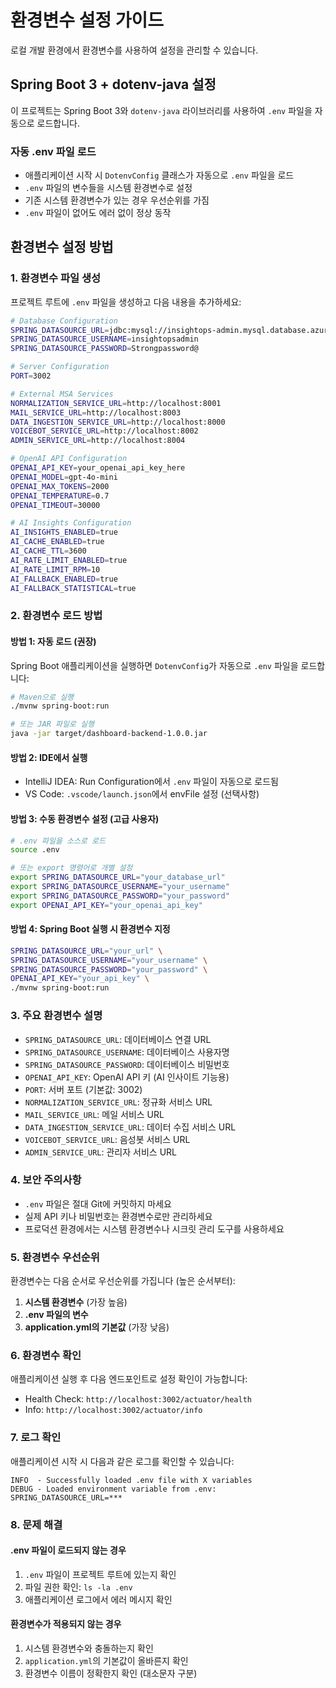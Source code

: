 # 환경변수 설정 가이드

로컬 개발 환경에서 환경변수를 사용하여 설정을 관리할 수 있습니다.

## Spring Boot 3 + dotenv-java 설정

이 프로젝트는 Spring Boot 3와 `dotenv-java` 라이브러리를 사용하여 `.env` 파일을 자동으로 로드합니다.

### 자동 .env 파일 로드
- 애플리케이션 시작 시 `DotenvConfig` 클래스가 자동으로 `.env` 파일을 로드
- `.env` 파일의 변수들을 시스템 환경변수로 설정
- 기존 시스템 환경변수가 있는 경우 우선순위를 가짐
- `.env` 파일이 없어도 에러 없이 정상 동작

## 환경변수 설정 방법

### 1. 환경변수 파일 생성
프로젝트 루트에 `.env` 파일을 생성하고 다음 내용을 추가하세요:

```bash
# Database Configuration
SPRING_DATASOURCE_URL=jdbc:mysql://insightops-admin.mysql.database.azure.com:3306/insightops_dashboard?useSSL=true&serverTimezone=UTC&characterEncoding=UTF-8&allowPublicKeyRetrieval=true
SPRING_DATASOURCE_USERNAME=insightopsadmin
SPRING_DATASOURCE_PASSWORD=Strongpassword@

# Server Configuration
PORT=3002

# External MSA Services
NORMALIZATION_SERVICE_URL=http://localhost:8001
MAIL_SERVICE_URL=http://localhost:8003
DATA_INGESTION_SERVICE_URL=http://localhost:8000
VOICEBOT_SERVICE_URL=http://localhost:8002
ADMIN_SERVICE_URL=http://localhost:8004

# OpenAI API Configuration
OPENAI_API_KEY=your_openai_api_key_here
OPENAI_MODEL=gpt-4o-mini
OPENAI_MAX_TOKENS=2000
OPENAI_TEMPERATURE=0.7
OPENAI_TIMEOUT=30000

# AI Insights Configuration
AI_INSIGHTS_ENABLED=true
AI_CACHE_ENABLED=true
AI_CACHE_TTL=3600
AI_RATE_LIMIT_ENABLED=true
AI_RATE_LIMIT_RPM=10
AI_FALLBACK_ENABLED=true
AI_FALLBACK_STATISTICAL=true
```

### 2. 환경변수 로드 방법

#### 방법 1: 자동 로드 (권장)
Spring Boot 애플리케이션을 실행하면 `DotenvConfig`가 자동으로 `.env` 파일을 로드합니다:

```bash
# Maven으로 실행
./mvnw spring-boot:run

# 또는 JAR 파일로 실행
java -jar target/dashboard-backend-1.0.0.jar
```

#### 방법 2: IDE에서 실행
- IntelliJ IDEA: Run Configuration에서 `.env` 파일이 자동으로 로드됨
- VS Code: `.vscode/launch.json`에서 envFile 설정 (선택사항)

#### 방법 3: 수동 환경변수 설정 (고급 사용자)
```bash
# .env 파일을 소스로 로드
source .env

# 또는 export 명령어로 개별 설정
export SPRING_DATASOURCE_URL="your_database_url"
export SPRING_DATASOURCE_USERNAME="your_username"
export SPRING_DATASOURCE_PASSWORD="your_password"
export OPENAI_API_KEY="your_openai_api_key"
```

#### 방법 4: Spring Boot 실행 시 환경변수 지정
```bash
SPRING_DATASOURCE_URL="your_url" \
SPRING_DATASOURCE_USERNAME="your_username" \
SPRING_DATASOURCE_PASSWORD="your_password" \
OPENAI_API_KEY="your_api_key" \
./mvnw spring-boot:run
```

### 3. 주요 환경변수 설명

- `SPRING_DATASOURCE_URL`: 데이터베이스 연결 URL
- `SPRING_DATASOURCE_USERNAME`: 데이터베이스 사용자명
- `SPRING_DATASOURCE_PASSWORD`: 데이터베이스 비밀번호
- `OPENAI_API_KEY`: OpenAI API 키 (AI 인사이트 기능용)
- `PORT`: 서버 포트 (기본값: 3002)
- `NORMALIZATION_SERVICE_URL`: 정규화 서비스 URL
- `MAIL_SERVICE_URL`: 메일 서비스 URL
- `DATA_INGESTION_SERVICE_URL`: 데이터 수집 서비스 URL
- `VOICEBOT_SERVICE_URL`: 음성봇 서비스 URL
- `ADMIN_SERVICE_URL`: 관리자 서비스 URL

### 4. 보안 주의사항

- `.env` 파일은 절대 Git에 커밋하지 마세요
- 실제 API 키나 비밀번호는 환경변수로만 관리하세요
- 프로덕션 환경에서는 시스템 환경변수나 시크릿 관리 도구를 사용하세요

### 5. 환경변수 우선순위

환경변수는 다음 순서로 우선순위를 가집니다 (높은 순서부터):

1. **시스템 환경변수** (가장 높음)
2. **.env 파일의 변수**
3. **application.yml의 기본값** (가장 낮음)

### 6. 환경변수 확인

애플리케이션 실행 후 다음 엔드포인트로 설정 확인이 가능합니다:
- Health Check: `http://localhost:3002/actuator/health`
- Info: `http://localhost:3002/actuator/info`

### 7. 로그 확인

애플리케이션 시작 시 다음과 같은 로그를 확인할 수 있습니다:
```
INFO  - Successfully loaded .env file with X variables
DEBUG - Loaded environment variable from .env: SPRING_DATASOURCE_URL=***
```

### 8. 문제 해결

#### .env 파일이 로드되지 않는 경우
1. `.env` 파일이 프로젝트 루트에 있는지 확인
2. 파일 권한 확인: `ls -la .env`
3. 애플리케이션 로그에서 에러 메시지 확인

#### 환경변수가 적용되지 않는 경우
1. 시스템 환경변수와 충돌하는지 확인
2. `application.yml`의 기본값이 올바른지 확인
3. 환경변수 이름이 정확한지 확인 (대소문자 구분)
